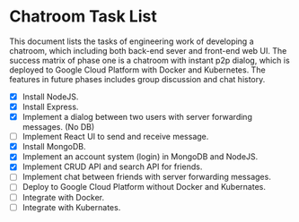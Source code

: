 # Chatroom Task List

This document lists the tasks of engineering work of developing a chatroom,
which including both back-end sever and front-end web UI. The success matrix
of phase one is a chatroom with instant p2p dialog, which is deployed to Google
Cloud Platform with Docker and Kubernetes. The features in future phases
includes group discussion and chat history.

- [x] Install NodeJS.
- [x] Install Express.
- [x] Implement a dialog between two users with server forwarding messages. (No DB)
- [ ] Implement React UI to send and receive message.
- [x] Install MongoDB.
- [x] Implement an account system (login) in MongoDB and NodeJS.
- [x] Implement CRUD API and search API for friends.
- [ ] Implement chat between friends with server forwarding messages.
- [ ] Deploy to Google Cloud Platform without Docker and Kubernates.
- [ ] Integrate with Docker.
- [ ] Integrate with Kubernates.